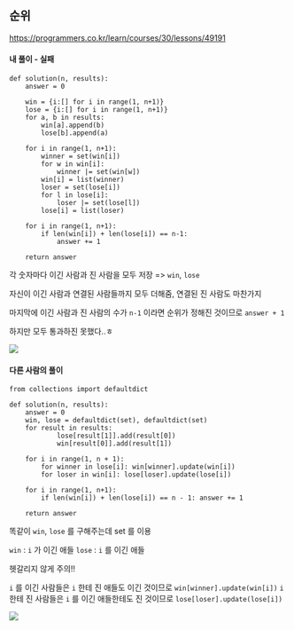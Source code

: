 ## 순위
https://programmers.co.kr/learn/courses/30/lessons/49191

#### 내 풀이 - 실패
```
def solution(n, results):
    answer = 0
    
    win = {i:[] for i in range(1, n+1)}
    lose = {i:[] for i in range(1, n+1)}
    for a, b in results:
        win[a].append(b)
        lose[b].append(a)
    
    for i in range(1, n+1):
        winner = set(win[i])
        for w in win[i]:
            winner |= set(win[w])
        win[i] = list(winner)
        loser = set(lose[i])
        for l in lose[i]:
            loser |= set(lose[l])
        lose[i] = list(loser)
    
    for i in range(1, n+1):
        if len(win[i]) + len(lose[i]) == n-1:
            answer += 1
    
    return answer
```
각 숫자마다 이긴 사람과 진 사람을 모두 저장 => `win`, `lose`

자신이 이긴 사람과 연결된 사람들까지 모두 더해줌, 연결된 진 사람도 마찬가지

마지막에 이긴 사람과 진 사람의 수가 `n-1` 이라면 순위가 정해진 것이므로 `answer + 1`

하지만 모두 통과하진 못했다..ㅎ

![](https://images.velog.io/images/jsh5408/post/89c72a0b-a8c4-4fa3-a1ca-0694d0102510/image.png)

#### 다른 사람의 풀이
```
from collections import defaultdict

def solution(n, results):
    answer = 0
    win, lose = defaultdict(set), defaultdict(set)
    for result in results:
            lose[result[1]].add(result[0])
            win[result[0]].add(result[1])

    for i in range(1, n + 1):
        for winner in lose[i]: win[winner].update(win[i])
        for loser in win[i]: lose[loser].update(lose[i])

    for i in range(1, n+1):
        if len(win[i]) + len(lose[i]) == n - 1: answer += 1
        
    return answer
```
똑같이 `win`, `lose` 를 구해주는데 set 를 이용

`win` : `i` 가 이긴 애들
`lose` : `i` 를 이긴 애들

헷갈리지 않게 주의!!

`i` 를 이긴 사람들은 `i` 한테 진 애들도 이긴 것이므로 `win[winner].update(win[i])`
`i` 한테 진 사람들은 `i` 를 이긴 애들한테도 진 것이므로 `lose[loser].update(lose[i])`

![](https://images.velog.io/images/jsh5408/post/e1fe5199-b6f9-4c49-aa4e-43981af935f6/image.png)